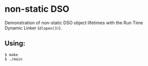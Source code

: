 # non-static DSO

Demonstration of non-static DSO object lifetimes with the Run Time Dynamic Linker (`dlopen(3)`).

## Using:

```shell
$ make
$ ./main
```
